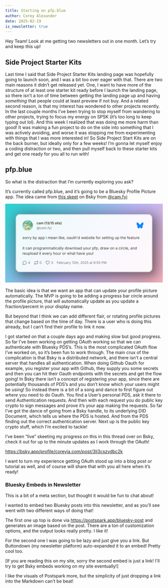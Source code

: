 ```yaml
---
title: Starting on pfp.blue
author: Corey Alexander
date: 2025-02-19
is_newsletter: true
---
```


Hey Team! Look at me getting two newsletters out in one month. Let’s try and keep this up!

## Side Project Starter Kits

Last time I said that Side Project Starter Kits landing page was hopefully going to launch soon, and I was a bit too over eager with that.
There are two main reasons it didn’t get released yet.
One, I want to have more of the structure of at least one starter kit ready before I launch the landing page, so there isn’t a ton of time between getting the landing page up and having _something_ that people could at least preview if not buy.
And a related second reason, is that my interest has wondered to other projects recently. In the last couple months I’ve been trying to stop myself from wandering to other projects, trying to focus my energy on SPSK (it’s too long to keep typing out lol). And this week I realized that was doing me more harm than good! It was making a fun project to do on the side into something that I was actively avoiding, and worse it was stopping me from experimenting with things that I was more interested in!
So Side Project Start Kits are on the back burner, but ideally only for a few weeks! I’m gonna let myself enjoy a coding distraction or two, and then pull myself back to these starter kits and get one ready for you all to run with!

## pfp.blue

So what is the distraction that I’m currently exploring you ask?

It’s currently called pfp.blue, and it’s going to be a Bluesky Profile Picture app. The idea came from [this skeet](https://bsky.app/profile/cam.fyi/post/3lhzlgtcgqc2n) on Bsky from [@cam.fyi](https://bsky.app/profile/cam.fyi)

![Screenshot of the above linked skeet, rendered with Postspark. It reads "sorry by app i mean like, oauth'd website for setting up the feature it can programmatically download your pfp, draw on a circle, and reupload it every hour or what have you!"](./postspark_export_2025-02-19_16-04-22.png)

The basic idea is that we want an app that can update your profile picture automatically. The MVP is going to be adding a progress bar circle around the profile picture, that will automatically update as you update a fraction/percent in your display name.

But beyond that I think we can add different flair, or rotating profile pictures that change based on the time of day. There is a user who is doing this already, but I can’t find their profile to link it now.

I got started on that a couple days ago and making slow but good progress. So far I’ve been working on getting OAuth working so that we can authenticate with Bluesky PDS’s. This is the most complicated OAuth flow I’ve worked on, so it’s been fun to work through. The main crux of the complication is that Bsky is a distributed network, and there isn’t a central server that handles all authentication.
When doing Github Oauth for example, you register your app with Github, they supply you some secrets and then you can hit their Oauth endpoints with the secrets and get the flow going!
In Bsky there isn’t a concept of registering your app, since there are potentially thousands of PDS’s and you don’t know which your users might be using!
So instead there is a bit of a song and dance to first figure out _where_ you need to do Oauth. You find a User’s personal PDS, ask it there to send Authentication requests. And then with each request you do public key crypto to sign messages and prove it’s your app making the requests.
So far I’ve got the dance of going from a Bsky handle, to its underlying DID Document, which tells us where the PDS is hosted. And from the PDS finding out the correct authentication server. Next up is the public key crypto stuff, which I’m excited to tackle!

I’ve been “live” skeeting my progress on this in this thread over on Bsky, check it out for up to the minute updates as I work through the OAuth!

<https://bsky.app/profile/coreyja.com/post/3li3cszvdbc2k>

I want to turn my experience getting OAuth stood up into a blog post or tutorial as well, and of course will share that with you all here when it’s ready!

### Bluesky Embeds in Newsletter

This is a bit of a meta section, but thought it would be fun to chat about!

I wanted to embed two Bluesky posts into this newsletter, and as you'll see went with two different ways of doing that!

The first one up top is done via <https://postspark.app/bluesky-post> and generates an image based on the post. There are a ton of customization options, and the output looks really pretty. I like it!

For the second one I was going to be lazy and just give you a link. But Buttondown (my newsletter platform) auto-expanded it to an embed! Pretty cool too.

[If you are reading this on my site, sorry the second embed is just a link! I'll try to get Bsky embeds working on my site eventually!]

I like the visuals of Postspark more, but the simplicity of just dropping a link into the Markdown can't be beat!
